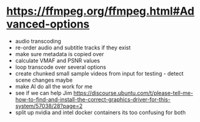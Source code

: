 # https://ffmpeg.org/ffmpeg.html#Advanced-options

- audio transcoding
- re-order audio and subtitle tracks if they exist
- make sure metadata is copied over
- calculate VMAF and PSNR values
- loop transcode over several options
- create chunked small sample videos from input for testing - detect scene changes maybe
- make AI do all the work for me
- see if we can help Jim https://discourse.ubuntu.com/t/please-tell-me-how-to-find-and-install-the-correct-graphics-driver-for-this-system/57038/28?page=2
- split up nvidia and intel docker containers its too confusing for both
